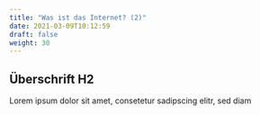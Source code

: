 ```yaml
---
title: "Was ist das Internet? (2)"
date: 2021-03-09T10:12:59
draft: false
weight: 30
---
```

## Überschrift H2

Lorem ipsum dolor sit amet, consetetur sadipscing elitr, sed diam 